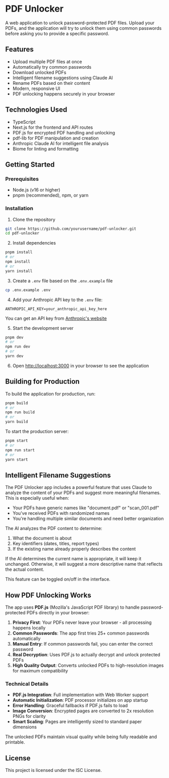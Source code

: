 # PDF Unlocker

A web application to unlock password-protected PDF files. Upload your PDFs, and the application will try to unlock them using common passwords before asking you to provide a specific password.

## Features

- Upload multiple PDF files at once
- Automatically try common passwords
- Download unlocked PDFs
- Intelligent filename suggestions using Claude AI
- Rename PDFs based on their content
- Modern, responsive UI
- PDF unlocking happens securely in your browser

## Technologies Used

- TypeScript
- Next.js for the frontend and API routes
- PDF.js for encrypted PDF handling and unlocking
- pdf-lib for PDF manipulation and creation
- Anthropic Claude AI for intelligent file analysis
- Biome for linting and formatting

## Getting Started

### Prerequisites

- Node.js (v16 or higher)
- pnpm (recommended), npm, or yarn

### Installation

1. Clone the repository
```bash
git clone https://github.com/yourusername/pdf-unlocker.git
cd pdf-unlocker
```

2. Install dependencies
```bash
pnpm install
# or
npm install
# or
yarn install
```

3. Create a `.env` file based on the `.env.example` file
```bash
cp .env.example .env
```

4. Add your Anthropic API key to the `.env` file:
```
ANTHROPIC_API_KEY=your_anthropic_api_key_here
```

You can get an API key from [Anthropic's website](https://www.anthropic.com/)

5. Start the development server
```bash
pnpm dev
# or
npm run dev
# or
yarn dev
```

6. Open [http://localhost:3000](http://localhost:3000) in your browser to see the application

## Building for Production

To build the application for production, run:

```bash
pnpm build
# or
npm run build
# or
yarn build
```

To start the production server:

```bash
pnpm start
# or
npm run start
# or
yarn start
```

## Intelligent Filename Suggestions

The PDF Unlocker app includes a powerful feature that uses Claude to analyze the content of your PDFs and suggest more meaningful filenames. This is especially useful when:

- Your PDFs have generic names like "document.pdf" or "scan_001.pdf"
- You've received PDFs with randomized names
- You're handling multiple similar documents and need better organization

The AI analyzes the PDF content to determine:
1. What the document is about
2. Key identifiers (dates, titles, report types)
3. If the existing name already properly describes the content

If the AI determines the current name is appropriate, it will keep it unchanged. Otherwise, it will suggest a more descriptive name that reflects the actual content.

This feature can be toggled on/off in the interface.

## How PDF Unlocking Works

The app uses **PDF.js** (Mozilla's JavaScript PDF library) to handle password-protected PDFs directly in your browser:

1. **Privacy First**: Your PDFs never leave your browser - all processing happens locally
2. **Common Passwords**: The app first tries 25+ common passwords automatically  
3. **Manual Entry**: If common passwords fail, you can enter the correct password
4. **Real Decryption**: Uses PDF.js to actually decrypt and unlock protected PDFs
5. **High Quality Output**: Converts unlocked PDFs to high-resolution images for maximum compatibility

### Technical Details

- **PDF.js Integration**: Full implementation with Web Worker support
- **Automatic Initialization**: PDF processor initializes on app startup
- **Error Handling**: Graceful fallbacks if PDF.js fails to load
- **Image Conversion**: Encrypted pages are converted to 2x resolution PNGs for clarity
- **Smart Scaling**: Pages are intelligently sized to standard paper dimensions

The unlocked PDFs maintain visual quality while being fully readable and printable.

## License

This project is licensed under the ISC License.